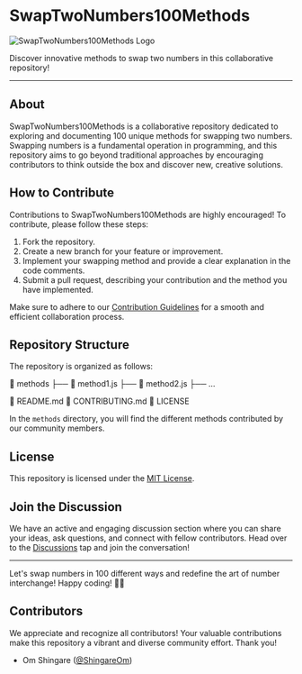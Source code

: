 # SwapTwoNumbers100Methods

![SwapTwoNumbers100Methods Logo](repo-image.png)

Discover innovative methods to swap two numbers in this collaborative repository!

---

## About

SwapTwoNumbers100Methods is a collaborative repository dedicated to exploring and documenting 100 unique methods for swapping two numbers. Swapping numbers is a fundamental operation in programming, and this repository aims to go beyond traditional approaches by encouraging contributors to think outside the box and discover new, creative solutions.

## How to Contribute

Contributions to SwapTwoNumbers100Methods are highly encouraged! To contribute, please follow these steps:

1. Fork the repository.
2. Create a new branch for your feature or improvement.
3. Implement your swapping method and provide a clear explanation in the code comments.
4. Submit a pull request, describing your contribution and the method you have implemented.

Make sure to adhere to our [Contribution Guidelines](CONTRIBUTING.md) for a smooth and efficient collaboration process.

## Repository Structure

The repository is organized as follows:


📁 methods
├── 📄 method1.js
├── 📄 method2.js
├── ...

📄 README.md
📄 CONTRIBUTING.md
📄 LICENSE


In the `methods` directory, you will find the different methods contributed by our community members.

## License

This repository is licensed under the [MIT License](LICENSE).


## Join the Discussion

We have an active and engaging discussion section where you can share your ideas, ask questions, and connect with fellow contributors. Head over to the [Discussions](https://github.com/ShingareOm/SwapTwoNumbers100Methods/discussions) tap and join the conversation!

---

Let's swap numbers in 100 different ways and redefine the art of number interchange! Happy coding! 🚀✨

## Contributors

We appreciate and recognize all contributors! Your valuable contributions make this repository a vibrant and diverse community effort. Thank you!

- Om Shingare ([@ShingareOm](https://github.com/ShingareOm))
